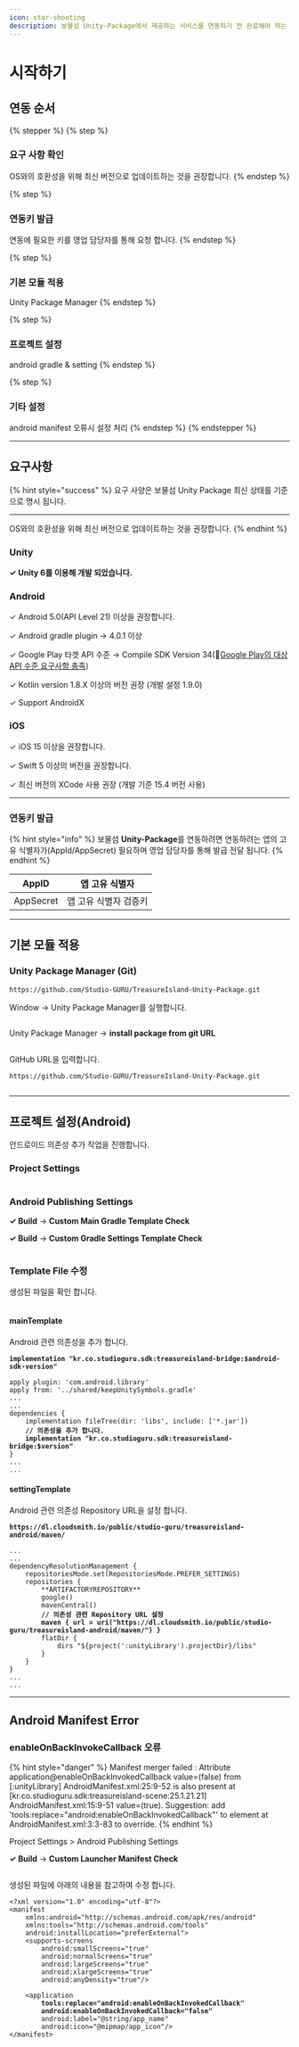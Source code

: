 ```yaml
---
icon: star-shooting
description: 보물섬 Unity-Package에서 제공하는 서비스를 연동하기 전 완료해야 하는 설정에 대해 알아보세요.
---
```


# 시작하기

## 연동 순서

{% stepper %}
{% step %}
### 요구 사항 확인

OS와의 호환성을 위해 최신 버전으로 업데이트하는 것을 권장합니다.
{% endstep %}

{% step %}
### 연동키 발급

연동에 필요한 키를 영업 담당자를 통해 요청 합니다.
{% endstep %}

{% step %}
### 기본 모듈 적용

Unity Package Manager
{% endstep %}

{% step %}
### 프로젝트 설정

android gradle & setting
{% endstep %}

{% step %}
### 기타 설정

android manifest 오류시 설정 처리
{% endstep %}
{% endstepper %}

***

## 요구사항

{% hint style="success" %}
요구 사양은 보물섬 Unity Package 최신 상태를 기준으로 명시 됩니다.

***

OS와의 호환성을 위해 최신 버전으로 업데이트하는 것을 권장합니다.
{% endhint %}

### Unity

**✓ Unity 6를 이용해 개발 되었습니다.**

### Android

✓ Android 5.0(API Level 21) 이상을 권장합니다.

✓ Android gradle plugin → 4.0.1 이상

✓ Google Play 타겟 API 수준 → Compile SDK Version 34(🔗[Google Play의 대상 API 수준 요구사항 충족](https://developer.android.com/google/play/requirements/target-sdk?hl=ko))

✓ Kotlin version 1.8.X 이상의 버전 권장 (개발 설정 1.9.0)

✓ Support AndroidX

### iOS

✓ iOS 15 이상을 권장합니다.

✓ Swift 5 이상의 버전을 권장합니다.

✓ 최신 버전의 XCode 사용 권장 (개발 기준 15.4 버전 사용)

***

### 연동키 발급 <a href="#undefined-2" id="undefined-2"></a>

{% hint style="info" %}
보물섬 **Unity-Package**를 연동하려면 연동하려는 앱의 고유 식별자가(AppId/AppSecret) 필요하며 영업 담당자를 통해 발급 전달 됩니다.
{% endhint %}

| AppID     | 앱 고유 식별자     |
| --------- | ------------ |
| AppSecret | 앱 고유 식별자 검증키 |

***

## 기본 모듈 적용

### Unity Package Manager (Git)

```
https://github.com/Studio-GURU/TreasureIsland-Unity-Package.git
```

Window → Unity Package Manager를 실행합니다.

<div align="left"><figure><img src="../.gitbook/assets/unity_import_001.png" alt=""><figcaption></figcaption></figure></div>

Unity Package Manager → **install package from git URL**

<div align="left"><figure><img src="../.gitbook/assets/unity_import_002.png" alt=""><figcaption></figcaption></figure></div>

GitHub URL을 입력합니다.

```
https://github.com/Studio-GURU/TreasureIsland-Unity-Package.git
```

<div align="left"><figure><img src="../.gitbook/assets/unity_import_003.png" alt=""><figcaption></figcaption></figure></div>

***

## 프로젝트 설정(Android)

안드로이드 의존성 추가 작업을 진행합니다.

### Project Settings

<div align="left"><figure><img src="../.gitbook/assets/unity_aos_config_001.png" alt=""><figcaption></figcaption></figure></div>

### Android Publishing Settings

**✓ Build** → **Custom Main Gradle Template Check**

**✓ Build** → **Custom Gradle Settings Template Check**

<div align="left"><figure><img src="../.gitbook/assets/unity_aos_config_002.png" alt=""><figcaption></figcaption></figure></div>

### Template File 수정

생성된 파일을 확인 합니다.

<div align="left"><figure><img src="../.gitbook/assets/unity_aos_config_003.png" alt=""><figcaption></figcaption></figure></div>

#### mainTemplate

Android 관련 의존성을 추가 합니다.

<pre><code><strong>implementation "kr.co.studioguru.sdk:treasureisland-bridge:$android-sdk-version"
</strong></code></pre>

<pre class="language-gradle" data-line-numbers><code class="lang-gradle">apply plugin: 'com.android.library'
apply from: '../shared/keepUnitySymbols.gradle'
...
...
dependencies {
    implementation fileTree(dir: 'libs', include: ['*.jar'])
<strong>    // 의존성을 추가 합니다.
</strong><strong>    implementation "kr.co.studioguru.sdk:treasureisland-bridge:$version"
</strong>}
...
...
</code></pre>

#### settingTemplate

Android 관련 의존성 Repository URL을 설정 합니다.

<pre><code><strong>https://dl.cloudsmith.io/public/studio-guru/treasureisland-android/maven/
</strong></code></pre>

<pre class="language-gradle" data-line-numbers><code class="lang-gradle">...
...
dependencyResolutionManagement {
    repositoriesMode.set(RepositoriesMode.PREFER_SETTINGS)
    repositories {
        **ARTIFACTORYREPOSITORY**
        google()
        mavenCentral()
<strong>        // 의존성 관련 Repository URL 설정
</strong><strong>        maven { url = uri("https://dl.cloudsmith.io/public/studio-guru/treasureisland-android/maven/") }
</strong>        flatDir {
            dirs "${project(':unityLibrary').projectDir}/libs"
        }
    }
}
...
...
</code></pre>

***

## Android Manifest Error

### enableOnBackInvokeCallback 오류

{% hint style="danger" %}
Manifest merger failed : Attribute application@enableOnBackInvokedCallback value=(false) from \[:unityLibrary] AndroidManifest.xml:25:9-52 is also present at \[kr.co.studioguru.sdk:treasureisland-scene:25.1.21.21] AndroidManifest.xml:15:9-51 value=(true). Suggestion: add 'tools:replace="android:enableOnBackInvokedCallback"' to element at AndroidManifest.xml:3:3-83 to override.
{% endhint %}

Project Settings > Android Publishing Settings

**✓ Build** → **Custom Launcher Manifest Check**

<figure><img src="../.gitbook/assets/unity_aos_config_error.png" alt=""><figcaption></figcaption></figure>

생성된 파일에 아래의 내용을 참고하여 수정 합니다.

<pre class="language-xml" data-line-numbers><code class="lang-xml">&#x3C;?xml version="1.0" encoding="utf-8"?>
&#x3C;manifest
    xmlns:android="http://schemas.android.com/apk/res/android"
    xmlns:tools="http://schemas.android.com/tools"
    android:installLocation="preferExternal">
    &#x3C;supports-screens
        android:smallScreens="true"
        android:normalScreens="true"
        android:largeScreens="true"
        android:xlargeScreens="true"
        android:anyDensity="true"/>

    &#x3C;application 
<strong>        tools:replace="android:enableOnBackInvokedCallback"
</strong><strong>        android:enableOnBackInvokedCallback="false"
</strong>        android:label="@string/app_name"
        android:icon="@mipmap/app_icon"/>
&#x3C;/manifest>

</code></pre>

















